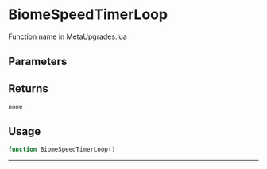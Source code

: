 # BiomeSpeedTimerLoop
Function name in MetaUpgrades.lua
## Parameters

## Returns
`none`
## Usage
```lua
function BiomeSpeedTimerLoop()
```
---
